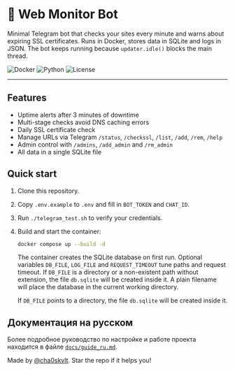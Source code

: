 # 🤖 Web Monitor Bot

Minimal Telegram bot that checks your sites every minute and warns about expiring SSL certificates.
Runs in Docker, stores data in SQLite and logs in JSON.
The bot keeps running because `updater.idle()` blocks the main thread.

![Docker](https://img.shields.io/badge/docker-ready-blue)
![Python](https://img.shields.io/badge/python-3.11+-green)
![License](https://img.shields.io/badge/license-MIT-lightgrey)

---

## Features

- Uptime alerts after 3 minutes of downtime
- Multi-stage checks avoid DNS caching errors
- Daily SSL certificate check
- Manage URLs via Telegram `/status`, `/checkssl`, `/list`, `/add`, `/rem`, `/help`
- Admin control with `/admins`, `/add_admin` and `/rm_admin`
- All data in a single SQLite file

## Quick start

1. Clone this repository.
2. Copy `.env.example` to `.env` and fill in `BOT_TOKEN` and `CHAT_ID`.
3. Run `./telegram_test.sh` to verify your credentials.
4. Build and start the container:

    ```bash
    docker compose up --build -d
    ```

    The container creates the SQLite database on first run. Optional variables
    `DB_FILE`, `LOG_FILE` and `REQUEST_TIMEOUT` tune paths and request timeout.
    If `DB_FILE` is a directory or a non-existent path without extension, the
    file `db.sqlite` will be created inside it. A plain filename will place the
    database in the current working directory.

    If `DB_FILE` points to a directory, the file `db.sqlite` will be created
    inside it.



## Документация на русском

Более подробное руководство по настройке и работе проекта находится в файле
[`docs/guide_ru.md`](docs/guide_ru.md).


Made by [@cha0skvlt](https://github.com/cha0skvlt). Star the repo if it helps you!
